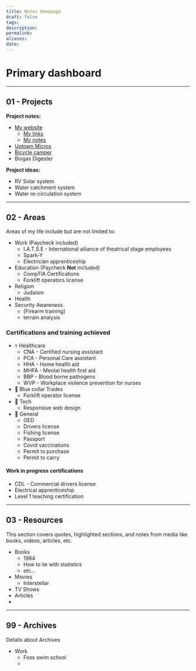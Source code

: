 ```yaml
---
title: Notes Homepage
draft: false
tags: 
description: 
permalink: 
aliases: 
date:
---
```

# Primary dashboard








---
## 01 - Projects


**Project notes:**
- [My website](https://ALifeLivedFully.com)
	- [My links](https://Links.ALifeLivedFully.com)
	- [My notes](https://Notes.ALifeLivedFully.com)
- [Uptown Micros](https://github.com/ALifeLivedFully/Uptown-Micros)
- [Bicycle camper](obsidian://open?vault=content&file=01%20-%20Projects%2FBicycle%20camper%2FNomad-bicycle-camper-plans.pdf)
- Biogas Digester

**Project ideas:**
- RV Solar system
- Water catchment system
- Water re-circulation system

---
## 02 - Areas
Areas of my life include but are not limited to:
- Work (Paycheck included)
	- I.A.T.S.E - International alliance of theatrical stage employees
	- Spark-Y
	- Electrician apprenticeship
- Education (Paycheck **Not** included)
	- CompTIA Certifications
	- Forklift operators license
- Religion
	- Judaism
- Health
- Security Awareness
	- [Firearm training]
	- terrain analysis


### Certifications and training achieved
- ⚕️ Healthcare
	 - CNA - Certified nursing assistant
	 - PCA - Personal Care assistant
	 - HHA - Home health aid
	 - MHFA - Mental health first aid
	 - BBP - Blood borne pathogens
	 - WVP - Workplace violence prevention for nurses
- 🔧 Blue collar Trades
	 - Forklift operator license
 - 🤖 Tech
	 - Responsive web design
- 🚗 General
	- GED
	- Drivers license
	- Fishing license
	- Passport
	- Covid vaccinations
	- Permit to purchase
	- Permit to carry

#### Work in progress certifications
- CDL - Commercial drivers license
- Electrical apprenticeship
- Level 1 teaching certification

---
## 03 - Resources
This section covers quotes, highlighted sections, and notes from media like books, videos, articles, etc.

- Books
	- 1984
	- How to lie with statistics
	- etc...
- Movies
	- Interstellar
- TV Shows
- Articles
- 

---
## 99 - Archives
Details about Archives

- Work
	- Foss swim school
	- 